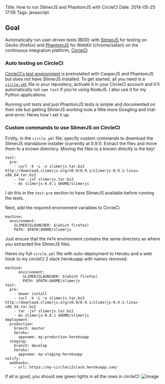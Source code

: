 Title: How to run SlimerJS and PhantomJS with CircleCI
Date: 2014-05-25 17:56 
Tags: javascript

## Goal
Automatically run user-driven tests (BDD) with [SlimerJS](http://slimerjs.org/) for testing on Gecko (firefox) and [PhantomJS](http://phantomjs.org/) for WebKit (chrome/safari) on the continuous integration platform, [CircleCI](https://circleci.com/).

### Auto testing on CircleCI

[CircleCI's test environment](https://circleci.com/docs/environment#browsers) is preinstalled with CasperJS and PhantomJS but does not have SlimerJS installed. To get started, all you need is a [`circle.yml`](https://circleci.com/docs/configuration) file in your repository, activate it in your CircleCI account and it'll automatically run `npm test` if you're using NodeJS. I also use it for my Python applications.

Running unit tests and just PhantomJS tests is simple and documented on their site but getting SlimerJS working took a little more Googling and trial-and-error. Heres how I set it up.

### Custom commands to use SlimerJS on CircleCI

Firstly, in the `circle.yml` file, specify custom commands  to download the SlimerJS standalone installer (currently at 0.9.1). Extract the files and move them to a known directory. Moving the files to a known directly is the key! 


    test:
      pre:
        - curl -k -L -o slimerjs.tar.bz2 http://download.slimerjs.org/v0.9/0.9.1/slimerjs-0.9.1-linux-x86_64.tar.bz2
        - tar -jxf slimerjs.tar.bz2
        - mv slimerjs-0.9.1 $HOME/slimerjs

I do this in the `test:pre` section to have SlimerJS available before running the tests.

Next, add the required environment variables to CircleCI.

    machine:
      environment:
        SLIMERJSLAUNCHER: $(which firefox)
        PATH: $PATH:$HOME/slimerjs

Just ensure that the `PATH` environment contains the same directory as where you extracted the SlimerJS files.

Heres my full `circle.yml` file with auto-deployment to Heroku and a web hook to my circleCI 2 slack herokuapp with names removed.

    machine:
          environment:
            SLIMERJSLAUNCHER: $(which firefox)
            PATH: $PATH:$HOME/slimerjs
    test:
      pre:
        - bower install
        - curl -k -L -o slimerjs.tar.bz2 http://download.slimerjs.org/v0.9/0.9.1/slimerjs-0.9.1-linux-x86_64.tar.bz2
        - tar -jxf slimerjs.tar.bz2
        - mv slimerjs-0.9.1 $HOME/slimerjs
    deployment:
      production:
        branch: master
        heroku:
          appname: my-production-herokuapp
      staging:
        branch: develop
        heroku:
          appname: my-staging-herokuapp
    notify:
      webhooks:
        - url: https://my-circleci2slack.herokuapp.com/

If all is good, you should see green lights in all the rows in circleCI:
![image](https://alyssaq.github.io/blog/images/SlimerJS-circleCI.png)